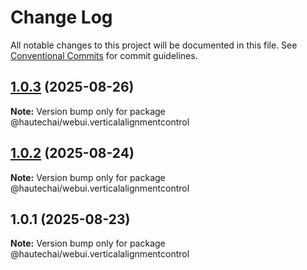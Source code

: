 # Change Log

All notable changes to this project will be documented in this file.
See [Conventional Commits](https://conventionalcommits.org) for commit guidelines.

## [1.0.3](https://github.com/HautechAI/webui/compare/@hautechai/webui.verticalalignmentcontrol@1.0.2...@hautechai/webui.verticalalignmentcontrol@1.0.3) (2025-08-26)

**Note:** Version bump only for package @hautechai/webui.verticalalignmentcontrol

## [1.0.2](https://github.com/HautechAI/webui/compare/@hautechai/webui.verticalalignmentcontrol@1.0.1...@hautechai/webui.verticalalignmentcontrol@1.0.2) (2025-08-24)

**Note:** Version bump only for package @hautechai/webui.verticalalignmentcontrol

## 1.0.1 (2025-08-23)

**Note:** Version bump only for package @hautechai/webui.verticalalignmentcontrol
